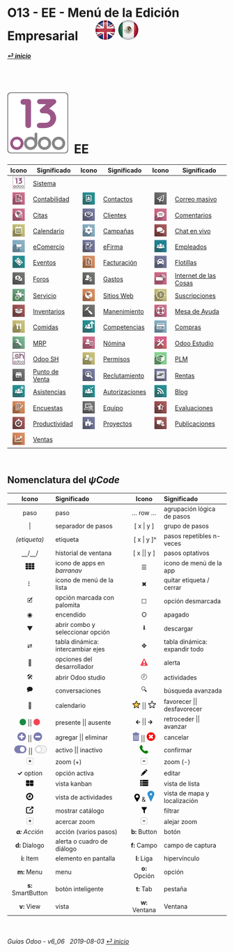 # O13 - EE - Menú de la Edición Empresarial &nbsp;&nbsp;&nbsp;&nbsp; [ ![en-uk](/doc/img/en-uk_flag_button_small.png)](/en-uk/o13/ee/en-uk-o13-ee-guides-menu.md) [ ![es-mx](/doc/img/es-mx_flag_button_small.png)](/es-mx/o13/ee/es-mx-o13-ee-guides-menu.md)
#### [_&#x23CE; inicio_](/es-mx/es-mx-guides-menu.md)    
  
<br>

# ![o13](/doc/img/odoo13.png) &nbsp;EE
| Icono | Significado | Icono | Significado | Icono | Significado |
| :---: | --- | :---: | --- | :---: | --- |
| ![o13](/doc/img/odoo13.jpg)               | [Sistema](/es-mx/o13/ee/o13/es-mx-o13-ee-o13-system-wide-guides.md)                           | | | | |
| ![acc](/doc/img/account_accountant.jpg)   | [Contabilidad](/es-mx/o13/ee/acc/es-mx-o13-ee-acc-accounting-guides.md)                       | ![ctc](/doc/img/contacts.jpg)             | [Contactos](/es-mx/o13/ee/ctc/es-mx-o13-ee-ctc-contacts-guides.md)                            | ![msm](/doc/img/mass_mailing.jpg)         | [Correo masivo](/es-mx/o13/ee/msm/es-mx-o13-ee-msm-mass-marketing-guides.md)                  |
| ![apt](/doc/img/appointments.jpg)         | [Citas](/es-mx/o13/ee/apt/es-mx-o13-ee-apt-appointments-guides.md)                            | ![crm](/doc/img/crm.jpg)                  | [Clientes](/es-mx/o13/ee/crm/es-mx-o13-ee-crm-crm-guides.md)                                  | ![dsc](/doc/img/discuss.jpg)              | [Comentarios](/es-mx/o13/ee/dsc/es-mx-o13-ee-dsc-discuss-guides.md)                           |
| ![cal](/doc/img/calendar.jpg)             | [Calendario](/es-mx/o13/ee/cal/es-mx-o13-ee-cal-calendar-guides.md)                           | ![mka](/doc/img/marketing_automation.jpg) | [Campañas](/es-mx/o13/ee/mka/es-mx-o13-ee-mka-marketing-automation-guides.md)                 | ![lvc](/doc/img/im_livechat.jpg)          | [Chat en vivo](/es-mx/o13/ee/lch/es-mx-o13-ee-lch-live_chat-guides.md)                        |
| ![eco](/doc/img/website_sale.jpg)         | [eComercio](/es-mx/o13/ee/eco/es-mx-o13-ee-eco-ecommerce-guides.md)                           | ![esg](/doc/img/website_sign.jpg)         | [eFirma](/es-mx/o13/ee/esg/es-mx-o13-ee-esg-esignature-guides.md)                             | ![emp](/doc/img/hr_employees.jpg)         | [Empleados](/es-mx/o13/ee/emp/es-mx-o13-ee-emp-employees-guides.md)                           |
| ![eve](/doc/img/event.jpg)                | [Eventos](/es-mx/o13/ee/eve/es-mx-o13-ee-eve-events-guides.md)                                | ![ivc](/doc/img/account_invoicing.jpg)    | [Facturación](/es-mx/o13/ee/ivc/es-mx-o13-ee-ivc-invoicing-guides.md)                         | ![flt](/doc/img/fleet.jpg)                | [Flotillas](/es-mx/o13/ee/flt/es-mx-o13-ee-flt-fleet-guides.md)                               |
| ![for](/doc/img/website_forum.jpg)        | [Foros](/es-mx/o13/ee/for/es-mx-o13-ee-for-forum-guides.md)                                   | ![exp](/doc/img/hr_expense.jpg)           | [Gastos](/es-mx/o13/ee/exp/es-mx-o13-ee-exp-expenses-guides.md)                               | ![iot](/doc/img/iot.jpg)                  | [Internet de las Cosas](/es-mx/o13/ee/iot/es-mx-o13-ee-iot-internet_of_things-guides.md)      |
| ![fsv](/doc/img/field_service.jpg)        | [Servicio](/es-mx/o13/ee/fsv/es-mx-o13-ee-fsv-field-service-guides.md)                        | ![web](/doc/img/website.jpg)              | [Sitios Web](/es-mx/o13/ee/web/es-mx-o13-ee-web-websites-builder-guides.md)                   | ![sub](/doc/img/sale_subscription.jpg)    | [Suscripciones](/es-mx/o13/ee/sub/es-mx-o13-ee-sub-subscriptions-guides.md)                   |
| ![inv](/doc/img/stock.jpg)                | [Inventarios](/es-mx/o13/ee/inv/es-mx-o13-ee-inv-inventory-guides.md)                         | ![mnt](/doc/img/maintenance.jpg)          | [Manenimiento](/es-mx/o13/ee/mnt/es-mx-o13-ee-mnt-maintenance-guides.md)                      | ![hdk](/doc/img/helpdesk.jpg)             | [Mesa de Ayuda](/es-mx/o13/ee/hdk/es-mx-o13-ee-hdk-helpdesk-guides.md)                        |
| ![lun](/doc/img/lunch.jpg)                | [Comidas](/es-mx/o13/ee/lun/es-mx-o13-ee-lun-lunch-guides.md)                                 | ![skm](/doc/img/hr_skills.jpg)            | [Competencias](/es-mx/o13/ee/skm/es-mx-o13-ee-skm-skills-guides.md)                           | ![pch](/doc/img/purchase.jpg)             | [Compras](/es-mx/o13/ee/pch/es-mx-o13-ee-pch-purchasing-guides.md)                            |
| ![mrp](/doc/img/mrp.jpg)                  | [MRP](/es-mx/o13/ee/mrp/es-mx-o13-ee-mrp-mrp-guides.md)                                       | ![pyr](/doc/img/hr_payroll.jpg)           | [Nómina](/es-mx/o13/ee/pyr/es-mx-o13-ee-pyr-payroll-guides.md)                                | ![stu](/doc/img/web_studio.jpg)           | [Odoo Estudio](/es-mx/o13/ee/stu/es-mx-o13-ee-stu-studio-guides.md)                           |
| ![osh](/doc/img/odoosh.jpg)               | [Odoo SH](/es-mx/o13/ee/osh/es-mx-o13-ee-osh-odoo-sh-guides.md)                               | ![tof](/doc/img/timeoff.jpg)              | [Permisos](/es-mx/o13/ee/tof/es-mx-o13-ee-tof-timeoff-guides.md)                              | ![plm](/doc/img/plm.jpg)                  | [PLM](/es-mx/o13/ee/plm/es-mx-o13-ee-plm-plm-guides.md)                                       |
| ![pos](/doc/img/point_of_sale.jpg)        | [Punto de Venta](/es-mx/o13/ee/pos/es-mx-o13-ee-pos-point-of-sale-guides.md)                  | ![rcr](/doc/img/hr_recruitment.jpg)       | [Reclutamiento](/es-mx/o13/ee/rcr/es-mx-o13-ee-rcr-recruitment-guides.md)                     | ![rnt](/doc/img/rentals.jpg)              | [Rentas](/es-mx/o13/ee/rnt/es-mx-o13-ee-rnt-rental-guides.md)                                 |
| ![psc](/doc/img/hr_presence.jpg)          | [Asistencias](/es-mx/o13/ee/psc/es-mx-o13-ee-psc-presence-guides.md)                          | ![apv](/doc/img/approval.jpg)             | [Autorizaciones](/es-mx/o13/ee/apv/es-mx-o13-ee-apv-approvals-guides.md)                      | ![blg](/doc/img/website_blog.jpg)         | [Blog](/es-mx/o13/ee/blg/es-mx-o13-ee-blg-blog-guides.md)                                     |
| ![svy](/doc/img/survey.jpg)               | [Encuestas](/es-mx/o13/ee/svy/es-mx-o13-ee-svy-survey-guides.md)                              | ![equ](/doc/img/equipment.jpg)            | [Equipo](/es-mx/o13/ee/equ/es-mx-o13-ee-equ-equipment-guides.md)                              | ![apr](/doc/img/hr_appraisal.jpg)         | [Evaluaciones](/es-mx/o13/ee/apr/es-mx-o13-ee-apr-appraisal-guides.md)                        |
| ![tsh](/doc/img/hr_timesheet.jpg)         | [Productividad](/es-mx/o13/ee/tsh/es-mx-o13-ee-tsh-timesheet-guides.md)                       | ![prj](/doc/img/project.jpg)              | [Proyectos](/es-mx/o13/ee/prj/es-mx-o13-ee-prj-projects-guides.md)                            | ![sli](/doc/img/website_slides.jpg)       | [Publicaciones](/es-mx/o13/ee/sli/es-mx-o13-ee-sli-slides-guides.md)                          |
| ![sls](/doc/img/sale.jpg)                 | [Ventas](/es-mx/o13/ee/sls/es-mx-o13-ee-sls-sales-guides.md)                                  | | | | |

<br>

## Nomenclatura del _&#x03C8;Code_
[***Sync***]: # (es-mx-guides-menu)  
[***Sync***]: # (es-mx-o13-ce-guides-menu)  

| Icono | Significado | Icono | Significado | 
| :---: | :--- | :---: | :--- |
| paso | paso | &#x2026; row &#x2026; | agrupación lógica de pasos |
| \| | separador de pasos | \[ x \| y ] | grupo de pasos |
| _(etiqueta)_ | etiqueta | &nbsp;\[ x \| y \]&#x207F; | pasos repetibles n-veces |
| &#x23BD;/&#x23BD;/ | historial de ventana | \[ x \|\| y ] | pasos optativos |
| ![apps](/doc/img/apps.png) | icono de apps en _barranav_ | &#x2630; | icono de menú de la app |
| &#x2807; | icono de menú de la lista | &#x2716; | quitar etiqueta / cerrar |
| &#x1F5F9; | opción marcada con palomita | &#x2610; | opción desmarcada |
| &#x25C9; | encendido | &#x2B58; | apagado |
| &#x25BC; | abrir combo y seleccionar opción | **&#x2B73;** | descargar |
| &#x21C4; | tabla dinámica: intercambiar ejes | &#x2725; | tabla dinámica: expandir todo |
| &#x1F41E; | opciones del desarrollador | ![warning](/doc/img/warning.png) | alerta |
| &#x1F6E0; | abrir Odoo studio | &#x1F557; | actividades |
| &#x1F5ED; | conversaciones | &#x1F50D; | búsqueda avanzada |
| &#x1F4C5; | calendario | ![star](/doc/img/star.png) \|\| ![unstar](/doc/img/unstar.png) | favorecer \|\| desfavorecer |  
| ![presence_yes](/doc/img/presence_yes.png) \|\| ![presence_no](/doc/img/presence_no.png) | presente \|\| ausente | &#x1F870; \|\| &#x1F872; | retroceder \|\| avanzar |
| ![add](/doc/img/button_add.png) \|\| ![sub](/doc/img/button_sub.png) | agregar \|\| eliminar | ![trashcan](/doc/img/trashcan.png) \|\| ![cancel](/doc/img/cancel.png) | cancelar |
| ![active](/doc/img/active.png) \|\| ![inactive](/doc/img/inactive.png) | activo \|\| inactivo | ![phone_receiver](/doc/img/phone_receiver.png) | confirmar |
| ![button_squared_add](/doc/img/button_squared_add.png) | zoom (+) | ![button_squared_sub](/doc/img/button_squared_sub.png)| zoom (-) |
|  **&#x2713;** option | opción activa | ![edit](/doc/img/edit.png) | editar |
| ![view_kanban](/doc/img/view_kanban.png) | vista kanban | ![view_list](/doc/img/view_list.png) | vista de lista |
| ![view_activity](/doc/img/view_activity.png) | vista de actividades | ![view_map](/doc/img/view_map.png) & ![map_location](/doc/img/map_location.png)| vista de mapa y localización |
| ![show_catalog](/doc/img/show_catalog.png) | mostrar catálogo | ![filter](/doc/img/filter.png) | filtrar |
| ![button_squared_add](/doc/img/button_squared_add.png) | acercar zoom | ![button_squared_sub](/doc/img/button_squared_sub.png) | alejar zoom |
| _**a:** Acción_ | acción (varios pasos) | **b:** Button | botón |
| **d:** Dialogo | alerta o cuadro de diálogo | **f:** Campo | campo de captura |
| **i:** Item | elemento en pantalla | **l:** Liga | hipervínculo |
| **m:** Menu | menu | **o:** Opción | opción |
| **s:** SmartButton | botón inteligente | **t:** Tab | pestaña |
| **v:** View | vista | **w:** Ventana | Ventana |

<br>  
  
###### Guías Odoo - v6_06 &nbsp; 2019-08-03  [_&#x23CE; inicio_](/es-mx/es-mx-guides-menu.md)  
